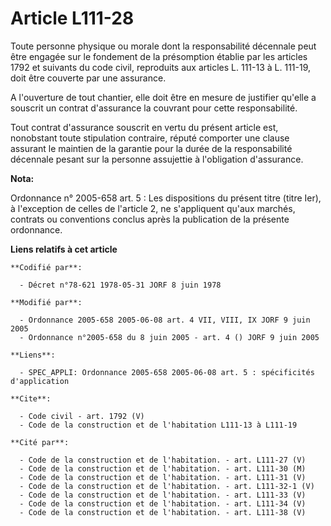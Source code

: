# Article L111-28

Toute personne physique ou morale dont la responsabilité décennale peut être engagée sur le fondement de la présomption
établie par les articles 1792 et suivants du code civil, reproduits aux articles L. 111-13 à L. 111-19, doit être couverte
par une assurance.

A l'ouverture de tout chantier, elle doit être en mesure de justifier qu'elle a souscrit un contrat d'assurance la couvrant
pour cette responsabilité.

Tout contrat d'assurance souscrit en vertu du présent article est, nonobstant toute stipulation contraire, réputé comporter
une clause assurant le maintien de la garantie pour la durée de la responsabilité décennale pesant sur la personne assujettie
à l'obligation d'assurance.

**Nota:**

Ordonnance n° 2005-658 art. 5 : Les dispositions du présent titre (titre Ier), à l'exception de celles de l'article 2, ne
s'appliquent qu'aux marchés, contrats ou conventions conclus après la publication de la présente ordonnance.

**Liens relatifs à cet article**

	**Codifié par**:

	  - Décret n°78-621 1978-05-31 JORF 8 juin 1978

	**Modifié par**:

	  - Ordonnance 2005-658 2005-06-08 art. 4 VII, VIII, IX JORF 9 juin 2005
	  - Ordonnance n°2005-658 du 8 juin 2005 - art. 4 () JORF 9 juin 2005

	**Liens**:

	  - SPEC_APPLI: Ordonnance 2005-658 2005-06-08 art. 5 : spécificités d'application

	**Cite**:

	  - Code civil - art. 1792 (V)
	  - Code de la construction et de l'habitation L111-13 à L111-19

	**Cité par**:

	  - Code de la construction et de l'habitation. - art. L111-27 (V)
	  - Code de la construction et de l'habitation. - art. L111-30 (M)
	  - Code de la construction et de l'habitation. - art. L111-31 (V)
	  - Code de la construction et de l'habitation. - art. L111-32-1 (V)
	  - Code de la construction et de l'habitation. - art. L111-33 (V)
	  - Code de la construction et de l'habitation. - art. L111-34 (V)
	  - Code de la construction et de l'habitation. - art. L111-38 (V)
